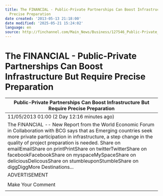 ```yaml
---
title: The FINANCIAL - Public-Private Partnerships Can Boost Infrastructure But Require
  Precise Preparation
date created: '2013-05-13 21:18:00'
date modified: '2025-05-21 15:24:02'
language: en
source: http://finchannel.com/Main_News/Business/127546_Public-Private_Partnerships_Can_Boost_Infrastructure_But_Require_Precise_Preparation_/#.UZE32piJ6wE.twitter
---
```



# The FINANCIAL - Public-Private Partnerships Can Boost Infrastructure But Require Precise Preparation
| Public-Private Partnerships Can Boost Infrastructure But Require Precise Preparation |
| --- |
| 11/05/2013 01:00 (2 Day 12:16 minutes ago) |
| The FINANCIAL -- New Report from the World Economic Forum in Collaboration with BCG says that as Emerging countries seek more private participation in infrastructure, a step change in the quality of project preparation is needed. Share on emailEmailShare on printPrintShare on twitterTwitterShare on facebookFacebookShare on myspaceMySpaceShare on deliciousDelicousShare on stumbleuponStumbleShare on diggDiggMore Destinations... |
| ADVERTISEMENT |
|  |
| Make Your Comment | Add New | Search | RSS |
|  |</div></td></tr></tbody></table></div>
